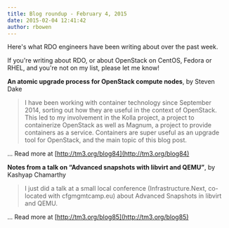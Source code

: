 ```yaml
---
title: Blog roundup - February 4, 2015
date: 2015-02-04 12:41:42
author: rbowen
---
```


Here's what RDO engineers have been writing about over the past week.

If you're writing about RDO, or about OpenStack on CentOS, Fedora or RHEL, and you're not on my list, please let me know!

**An atomic upgrade process for OpenStack compute nodes**, by Steven Dake

> I have been working with container technology since September 2014, sorting out how they are useful in the context of OpenStack.  This led to my involvement in the Kolla project, a project to containerize OpenStack as well as Magnum, a project to provide containers as a service.  Containers are super useful as  an upgrade tool for OpenStack, and the main topic of this blog post.

... Read more at [http://tm3.org/blog84](http://tm3.org/blog84)


**Notes from a talk on “Advanced snapshots with libvirt and QEMU”**, by Kashyap Chamarthy

> I just did a talk at a small local conference (Infrastructure.Next, co-located with cfgmgmtcamp.eu) about Advanced Snapshots in libvirt and QEMU.

... Read more at [http://tm3.org/blog85](http://tm3.org/blog85)

